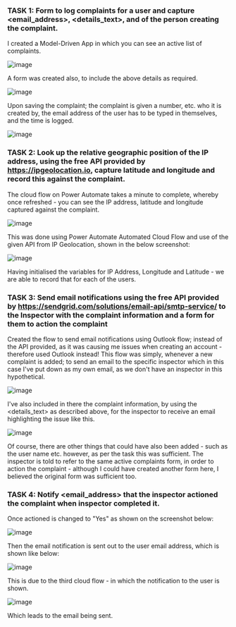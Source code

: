 ### TASK 1: Form to log complaints for a user and capture <email_address>, <details_text>, <IP address> and <time> of the person creating the complaint.

I created a Model-Driven App in which you can see an active list of complaints.

![image](https://github.com/user-attachments/assets/788d1f61-5d79-43d8-a51f-b4017c4e6e70)

A form was created also, to include the above details as required.

![image](https://github.com/user-attachments/assets/86feec39-83ec-4a72-aa5a-2227d9ad7459)

Upon saving the complaint; the complaint is given a number, etc. who it is created by, the email address of the user has to be typed in themselves, and the time is logged.

![image](https://github.com/user-attachments/assets/81abaaf9-b640-4f8c-b6ce-55aa1367c6f5)

### TASK 2: Look up the relative geographic position of the IP address, using the free API provided by https://ipgeolocation.io, capture latitude and longitude and record this against the complaint.

The cloud flow on Power Automate takes a minute to complete, whereby once refreshed - you can see the IP address, latitude and longitude captured against the complaint.

![image](https://github.com/user-attachments/assets/6e56396e-4ea7-429a-8bae-ff34309b7b5d)

This was done using Power Automate Automated Cloud Flow and use of the given API from IP Geolocation, shown in the below screenshot:

![image](https://github.com/user-attachments/assets/1b53dc12-e88b-46ba-9372-5d4eb911069d)

Having initialised the variables for IP Address, Longitude and Latitude - we are able to record that for each of the users.

### TASK 3: Send email notifications using the free API provided by https://sendgrid.com/solutions/email-api/smtp-service/ to the Inspector with the complaint information and a form for them to action the complaint

Created the flow to send email notifications using Outlook flow; instead of the API provided, as it was causing me issues when creating an account - therefore used Outlook instead!
This flow was simply, whenever a new complaint is added; to send an email to the specific inspector which in this case I've put down as my own email, as we don't have an inspector in this hypothetical.

![image](https://github.com/user-attachments/assets/f5e3a2e4-1aea-4458-9b9e-8ce65387cc32)

I've also included in there the complaint information, by using the <details_text> as described above, for the inspector to receive an email highlighting the issue like this.

![image](https://github.com/user-attachments/assets/8fc99c8b-3a64-4fa4-821d-2961f25e0f92)

Of course, there are other things that could have also been added - such as the user name etc. however, as per the task this was sufficient.
The inspector is told to refer to the same active complaints form, in order to action the complaint - although I could have created another form here, I believed the original form was sufficient too.

### TASK 4: Notify <email_address> that the inspector actioned the complaint when inspector completed it.

Once actioned is changed to "Yes" as shown on the screenshot below:

![image](https://github.com/user-attachments/assets/b726c343-d677-4596-8b33-2d11b1b3eb67)

Then the email notification is sent out to the user email address, which is shown like below:

![image](https://github.com/user-attachments/assets/f9f456ab-b532-413e-b4ad-0fcd57587270)

This is due to the third cloud flow - in which the notification to the user is shown.

![image](https://github.com/user-attachments/assets/72527a18-55d5-4d03-a0e2-daea8f6cd79f)

Which leads to the email being sent.
